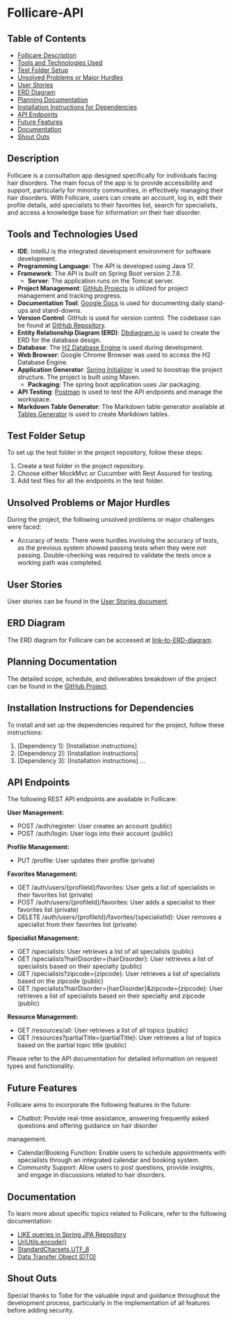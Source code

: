 # Follicare-API

## Table of Contents
- [Follicare Description](#follicare-description)
- [Tools and Technologies Used](#tools-and-technologies-used)
- [Test Folder Setup](#test-folder-setup)
- [Unsolved Problems or Major Hurdles](#unsolved-problems-or-major-hurdles)
- [User Stories](#user-stories)
- [ERD Diagram](#erd-diagram)
- [Planning Documentation](#planning-documentation)
- [Installation Instructions for Dependencies](#installation-instructions-for-dependencies)
- [API Endpoints](#api-endpoints)
- [Future Features](#future-features)
- [Documentation](#documentation)
- [Shout Outs](#shout-outs)

## Description
Follicare is a consultation app designed specifically for individuals facing hair disorders. The main focus of the app is to provide accessibility and support, particularly for minority communities, in effectively managing their hair disorders. With Follicare, users can create an account, log in, edit their profile details, add specialists to their favorites list, search for specialists, and access a knowledge base for information on their hair disorder.

## Tools and Technologies Used
 - **IDE**: IntelliJ is the integrated development environment for software development.
  - **Programming Language**: The API is developed using Java 17.
  - **Framework**: The API is built on Spring Boot version 2.7.8.
    - **Server**: The application runs on the Tomcat server.
  - **Project Management**: [GitHub Projects](https://github.com/users/woodsdeshe/projects/6) is utilized for project management and tracking progress.
  - **Documentation Tool**: [Google Docs](https://docs.google.com/document/d/1IrPEi7DRGvpivJOVLtRf7Ejdoql4ds-LKyS0UoeONZQ/edit?usp=sharing) is used for documenting daily stand-ups and stand-downs.
  - **Version Control**: GitHub is used for version control. The codebase can be found at [GitHub Repository](https://github.com/woodsdeshe/follicare-api).
  - **Entity Relationship Diagram (ERD)**: [Dbdiagram.io](https://dbdiagram.io/d/644ad886dca9fb07c42b4c62) is used to create the ERD for the database design.
  - **Database**: The [H2 Database Engine](https://www.geeksforgeeks.org/spring-boot-h2-database/) is used during development.
  - **Web Browser**: Google Chrome Browser was used to access the H2 Database Engine.
  - **Application Generator**: [Spring Initializer](https://start.spring.io/) is used to boostrap the project structure. The project is built using Maven.
     - **Packaging**: The spring boot application uses Jar packaging.
  - **API Testing**: [Postman](https://www.postman.com/) is used to test the API endpoints and manage the workspace.
  - **Markdown Table Generator**: The Markdown table generator available at [Tables Generator](https://www.tablesgenerator.com/markdown_tables) is used to create Markdown tables.
## Test Folder Setup
To set up the test folder in the project repository, follow these steps:
1. Create a test folder in the project repository.
2. Choose either MockMvc or Cucumber with Rest Assured for testing.
3. Add test files for all the endpoints in the test folder.

## Unsolved Problems or Major Hurdles
During the project, the following unsolved problems or major challenges were faced:
- Accuracy of tests: There were hurdles involving the accuracy of tests, as the previous system showed passing tests when they were not passing. Double-checking was required to validate the tests once a working path was completed.

## User Stories
User stories can be found in the [User Stories document](link-to-user-stories-document).

## ERD Diagram
The ERD diagram for Follicare can be accessed at [link-to-ERD-diagram](link-to-ERD-diagram).

## Planning Documentation
The detailed scope, schedule, and deliverables breakdown of the project can be found in the [GitHub Project](link-to-GitHub-project).

## Installation Instructions for Dependencies
To install and set up the dependencies required for the project, follow these instructions:
1. [Dependency 1]: [Installation instructions]
2. [Dependency 2]: [Installation instructions]
3. [Dependency 3]: [Installation instructions]
...

## API Endpoints
The following REST API endpoints are available in Follicare:

**User Management:**
- POST /auth/register: User creates an account (public)
- POST /auth/login: User logs into their account (public)

**Profile Management:**
- PUT /profile: User updates their profile (private)

**Favorites Management:**
- GET /auth/users/{profileId}/favorites: User gets a list of specialists in their favorites list (private)
- POST /auth/users/{profileId}/favorites: User adds a specialist to their favorites list (private)
- DELETE /auth/users/{profileId}/favorites/{specialistId}: User removes a specialist from their favorites list (private)

**Specialist Management:**
- GET /specialists: User retrieves a list of all specialists (public)
- GET /specialists?hairDisorder={hairDisorder}: User retrieves a list of specialists based on their specialty (public)
- GET /specialists?zipcode={zipcode}: User retrieves a list of specialists based on the zipcode (public)
- GET /specialists?hairDisorder={hairDisorder}&zipcode={zipcode}: User retrieves a list of specialists based on their specialty and zipcode (public)

**Resource Management:**
- GET /resources/all: User retrieves a list of all topics (public)
- GET /resources?partialTitle={partialTitle}: User retrieves a list of topics based on the partial topic title (public)

Please refer to the API documentation for detailed information on request types and functionality.

## Future Features
Follicare aims to incorporate the following features in the future:
- Chatbot: Provide real-time assistance, answering frequently asked questions and offering guidance on hair disorder

 management.
- Calendar/Booking Function: Enable users to schedule appointments with specialists through an integrated calendar and booking system.
- Community Support: Allow users to post questions, provide insights, and engage in discussions related to hair disorders.

## Documentation
To learn more about specific topics related to Follicare, refer to the following documentation:
- [LIKE queries in Spring JPA Repository](documentation-link)
- [UriUtils.encode()](documentation-link)
- [StandardCharsets.UTF_8](documentation-link)
- [Data Transfer Object (DTO)](documentation-link)

## Shout Outs
Special thanks to Tobe for the valuable input and guidance throughout the development process, particularly in the implementation of all features before adding security.
